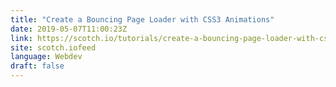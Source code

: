```yaml
---
title: "Create a Bouncing Page Loader with CSS3 Animations"
date: 2019-05-07T11:00:23Z
link: https://scotch.io/tutorials/create-a-bouncing-page-loader-with-css3-animations?utm_medium=RSS&utm_source=news.12bit.vn
site: scotch.iofeed
language: Webdev
draft: false
---
```

